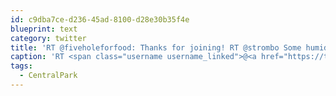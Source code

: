 ```yaml
---
id: c9dba7ce-d236-45ad-8100-d28e30b35f4e
blueprint: text
category: twitter
title: 'RT @fiveholeforfood: Thanks for joining! RT @strombo Some humid #CentralPark street hockey with Taylor Kitsch &amp; Phil Burke @CanadaDayNYC.  …'
caption: 'RT <span class="username username_linked">@<a href="https://twitter.com/fiveholeforfood" title="Five Hole For Food">fiveholeforfood</a></span>: Thanks for joining! RT <span class="username username_linked">@<a href="https://twitter.com/strombo" title="George FKN StroumbouloPHÒulos 🐺">strombo</a></span> Some humid <span class="hashtag hashtag_local">#<a href="http://tweettemp.darylchymko.ca/?tag=centralpark">CentralPark</a> street hockey with Taylor Kitsch &amp; Phil Burke <span class="username username_linked">@<a href="https://twitter.com/CanadaDayNYC" title="Canada Day New York">CanadaDayNYC</a></span>.  …'
tags:
  - CentralPark
---
```

